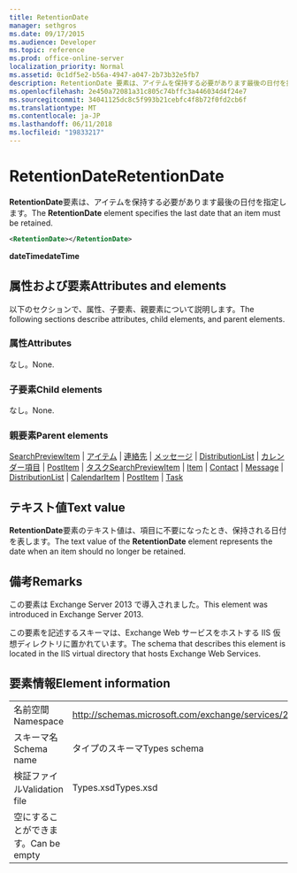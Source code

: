```yaml
---
title: RetentionDate
manager: sethgros
ms.date: 09/17/2015
ms.audience: Developer
ms.topic: reference
ms.prod: office-online-server
localization_priority: Normal
ms.assetid: 0c1df5e2-b56a-4947-a047-2b73b32e5fb7
description: RetentionDate 要素は、アイテムを保持する必要があります最後の日付を指定します。
ms.openlocfilehash: 2e450a72081a31c805c74bffc3a446034d4f24e7
ms.sourcegitcommit: 34041125dc8c5f993b21cebfc4f8b72f0fd2cb6f
ms.translationtype: MT
ms.contentlocale: ja-JP
ms.lasthandoff: 06/11/2018
ms.locfileid: "19833217"
---
```

# <a name="retentiondate"></a><span data-ttu-id="eb698-103">RetentionDate</span><span class="sxs-lookup"><span data-stu-id="eb698-103">RetentionDate</span></span>

<span data-ttu-id="eb698-104">**RetentionDate**要素は、アイテムを保持する必要があります最後の日付を指定します。</span><span class="sxs-lookup"><span data-stu-id="eb698-104">The **RetentionDate** element specifies the last date that an item must be retained.</span></span> 
  
```XML
<RetentionDate></RetentionDate>
```

 <span data-ttu-id="eb698-105">**dateTime**</span><span class="sxs-lookup"><span data-stu-id="eb698-105">**dateTime**</span></span>
## <a name="attributes-and-elements"></a><span data-ttu-id="eb698-106">属性および要素</span><span class="sxs-lookup"><span data-stu-id="eb698-106">Attributes and elements</span></span>

<span data-ttu-id="eb698-107">以下のセクションで、属性、子要素、親要素について説明します。</span><span class="sxs-lookup"><span data-stu-id="eb698-107">The following sections describe attributes, child elements, and parent elements.</span></span>
  
### <a name="attributes"></a><span data-ttu-id="eb698-108">属性</span><span class="sxs-lookup"><span data-stu-id="eb698-108">Attributes</span></span>

<span data-ttu-id="eb698-109">なし。</span><span class="sxs-lookup"><span data-stu-id="eb698-109">None.</span></span>
  
### <a name="child-elements"></a><span data-ttu-id="eb698-110">子要素</span><span class="sxs-lookup"><span data-stu-id="eb698-110">Child elements</span></span>

<span data-ttu-id="eb698-111">なし。</span><span class="sxs-lookup"><span data-stu-id="eb698-111">None.</span></span>
  
### <a name="parent-elements"></a><span data-ttu-id="eb698-112">親要素</span><span class="sxs-lookup"><span data-stu-id="eb698-112">Parent elements</span></span>

<span data-ttu-id="eb698-113">[SearchPreviewItem](searchpreviewitem.md) | [アイテム](item.md) | [連絡先](contact.md) | [メッセージ](message-ex15websvcsotherref.md) | [DistributionList](distributionlist.md) | [カレンダー項目](calendaritem.md) | [PostItem](postitem.md) | [タスク](task.md)</span><span class="sxs-lookup"><span data-stu-id="eb698-113">[SearchPreviewItem](searchpreviewitem.md) | [Item](item.md) | [Contact](contact.md) | [Message](message-ex15websvcsotherref.md) | [DistributionList](distributionlist.md) | [CalendarItem](calendaritem.md) | [PostItem](postitem.md) | [Task](task.md)</span></span>
  
## <a name="text-value"></a><span data-ttu-id="eb698-114">テキスト値</span><span class="sxs-lookup"><span data-stu-id="eb698-114">Text value</span></span>

<span data-ttu-id="eb698-115">**RetentionDate**要素のテキスト値は、項目に不要になったとき、保持される日付を表します。</span><span class="sxs-lookup"><span data-stu-id="eb698-115">The text value of the **RetentionDate** element represents the date when an item should no longer be retained.</span></span> 
  
## <a name="remarks"></a><span data-ttu-id="eb698-116">備考</span><span class="sxs-lookup"><span data-stu-id="eb698-116">Remarks</span></span>

<span data-ttu-id="eb698-117">この要素は Exchange Server 2013 で導入されました。</span><span class="sxs-lookup"><span data-stu-id="eb698-117">This element was introduced in Exchange Server 2013.</span></span>
  
<span data-ttu-id="eb698-118">この要素を記述するスキーマは、Exchange Web サービスをホストする IIS 仮想ディレクトリに置かれています。</span><span class="sxs-lookup"><span data-stu-id="eb698-118">The schema that describes this element is located in the IIS virtual directory that hosts Exchange Web Services.</span></span>
  
## <a name="element-information"></a><span data-ttu-id="eb698-119">要素情報</span><span class="sxs-lookup"><span data-stu-id="eb698-119">Element information</span></span>

|||
|:-----|:-----|
|<span data-ttu-id="eb698-120">名前空間</span><span class="sxs-lookup"><span data-stu-id="eb698-120">Namespace</span></span>  <br/> |http://schemas.microsoft.com/exchange/services/2006/types  <br/> |
|<span data-ttu-id="eb698-121">スキーマ名</span><span class="sxs-lookup"><span data-stu-id="eb698-121">Schema name</span></span>  <br/> |<span data-ttu-id="eb698-122">タイプのスキーマ</span><span class="sxs-lookup"><span data-stu-id="eb698-122">Types schema</span></span>  <br/> |
|<span data-ttu-id="eb698-123">検証ファイル</span><span class="sxs-lookup"><span data-stu-id="eb698-123">Validation file</span></span>  <br/> |<span data-ttu-id="eb698-124">Types.xsd</span><span class="sxs-lookup"><span data-stu-id="eb698-124">Types.xsd</span></span>  <br/> |
|<span data-ttu-id="eb698-125">空にすることができます。</span><span class="sxs-lookup"><span data-stu-id="eb698-125">Can be empty</span></span>  <br/> ||
   

